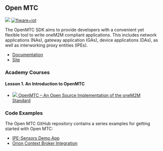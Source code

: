 <hr class="iotagents" style="display:none"/>
<h2>Open MTC</h2>

[![](https://nexus.lab.fiware.org/repository/raw/public/badges/chapters/iot-agents.svg)](https://www.fiware.org/developers/catalogue/)
[![fiware+iot](https://nexus.lab.fiware.org/repository/raw/public/badges/stackoverflow/iot-agents.svg)](https://stackoverflow.com/questions/tagged/fiware+iot)

The OpenMTC SDK aims to provide developers with a convenient yet flexible tool to write oneM2M compliant applications.
This includes network applications (NAs), gateway application (GAs), device applications (DAs), as well as interworking
proxy entities (IPEs).

<span/>

-   [Documentation](https://fiware-openmtc.readthedocs.io/)
-   [Site](https://www.openmtc.org/)

<h3>Academy Courses</h3>

<h4>Lesson 1. An Introduction to OpenMTC</h4>

-   <a href="https://www.slideshare.net/FI-WARE/fiware-global-summit-openmtc-an-open-source-implementation-of-the-onem2m-standard">![](https://fiware.github.io/academy/img/doc.svg)
    OpenMTC – An Open Source Implementation of the oneM2M Standard</a>

<h3>Code Examples</h3>

The Open MTC GitHub repository contains a series examples for getting started with Open MTC:

-   [IPE-Sensors Demo App](https://fiware-openmtc.readthedocs.io/en/latest/training/training-ipe-sensors)
-   [Orion Context Broker Integration](https://github.com/OpenMTC/OpenMTC/tree/master/apps/OrionContextBroker)
